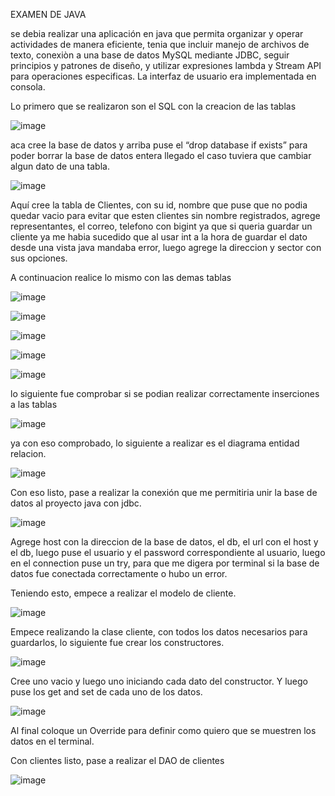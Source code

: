 EXAMEN DE JAVA

se debia realizar una aplicación en java que permita organizar y operar actividades de manera eficiente, tenia que incluir manejo de archivos de texto, conexiòn a una base de datos MySQL mediante JDBC, seguir principios y patrones de diseño, y utilizar expresiones lambda y Stream API para operaciones especificas. La interfaz de usuario era implementada en consola.

Lo primero que se realizaron son el SQL con la creacion de las tablas

![image](https://github.com/user-attachments/assets/f15b78ee-95a4-4104-ad9b-fc2f7f66d5d0)





aca cree la base de datos y arriba puse el “drop database if exists” para poder borrar la base de datos entera llegado el caso tuviera que cambiar algun dato de una tabla.


![image](https://github.com/user-attachments/assets/ed112cf2-15e9-4e71-ad4d-b7df9f6a827a)


Aquí cree la tabla de Clientes, con su id, nombre que puse que no podia quedar vacio para evitar que esten clientes sin nombre registrados, agrege representantes, el correo, telefono con bigint ya que si queria guardar un cliente ya me habia sucedido que al usar int a la hora de guardar el dato desde una vista java mandaba error, luego agrege la direccion y sector con sus opciones.

A continuacion realice lo mismo con las demas tablas


![image](https://github.com/user-attachments/assets/c2e3d91d-8872-4e05-8a14-43b51d5c340f)

![image](https://github.com/user-attachments/assets/caa0110b-c11d-468a-8a7c-19a720a8937b)

![image](https://github.com/user-attachments/assets/a9a0a9c9-cc92-449b-bc69-4313725fd203)

![image](https://github.com/user-attachments/assets/27b77975-d598-42fc-ba24-fdb50f35ce7d)

![image](https://github.com/user-attachments/assets/7c0b0f36-b11c-448e-afc5-11d8830a59d4)


lo siguiente fue comprobar si se podian realizar correctamente inserciones a las tablas


![image](https://github.com/user-attachments/assets/62bc4f79-ef91-42cb-a841-8a10e3f3123c)




ya con eso comprobado, lo siguiente a realizar es el diagrama entidad relacion.


![image](https://github.com/user-attachments/assets/811d8079-4d59-4488-9e49-13aefd3f7292)







Con eso listo, pase a realizar la conexión que me permitiria unir la base de datos al proyecto java con jdbc.

![image](https://github.com/user-attachments/assets/c123b535-d6de-42a6-bb92-d45b2f7c4b7d)




Agrege host con la direccion de la base de datos, el db, el url con el host y el db, luego puse el usuario y el password correspondiente al usuario, luego en el connection puse un try, para que me digera por terminal si la base de datos fue conectada correctamente o hubo un error.



Teniendo esto, empece a realizar el modelo de cliente.

![image](https://github.com/user-attachments/assets/46e4141f-cf0a-419b-9ffc-384a14fc22e4)





Empece realizando la clase cliente, con todos los datos necesarios para guardarlos, lo siguiente fue crear los constructores.

![image](https://github.com/user-attachments/assets/9f4c263e-0cdf-45f6-99f7-2b636092e320)




Cree uno vacio y luego uno iniciando cada dato del constructor. Y luego puse los get and set de cada uno de los datos.



![image](https://github.com/user-attachments/assets/d3b8056a-d4e5-4af8-aa02-0e4895bacbfe)





Al final coloque un Override para definir como quiero que se muestren los datos en el terminal.

Con clientes listo, pase a realizar el DAO de clientes


![image](https://github.com/user-attachments/assets/ba0f1b20-f0dc-4b84-96c4-d353e6e7c545)







